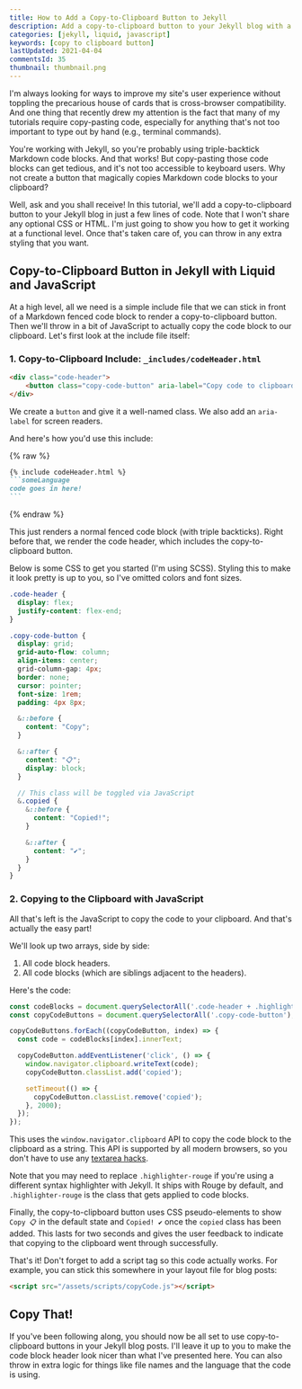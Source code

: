 ```yaml
---
title: How to Add a Copy-to-Clipboard Button to Jekyll
description: Add a copy-to-clipboard button to your Jekyll blog with a simple include and a few lines of JavaScript.
categories: [jekyll, liquid, javascript]
keywords: [copy to clipboard button]
lastUpdated: 2021-04-04
commentsId: 35
thumbnail: thumbnail.png
---
```


I'm always looking for ways to improve my site's user experience without toppling the precarious house of cards that is cross-browser compatibility. And one thing that recently drew my attention is the fact that many of my tutorials require copy-pasting code, especially for anything that's not too important to type out by hand (e.g., terminal commands).

You're working with Jekyll, so you're probably using triple-backtick Markdown code blocks. And that works! But copy-pasting those code blocks can get tedious, and it's not too accessible to keyboard users. Why not create a button that magically copies Markdown code blocks to your clipboard?

Well, ask and you shall receive! In this tutorial, we'll add a copy-to-clipboard button to your Jekyll blog in just a few lines of code. Note that I won't share any optional CSS or HTML. I'm just going to show you how to get it working at a functional level. Once that's taken care of, you can throw in any extra styling that you want.

## Copy-to-Clipboard Button in Jekyll with Liquid and JavaScript

At a high level, all we need is a simple include file that we can stick in front of a Markdown fenced code block to render a copy-to-clipboard button. Then we'll throw in a bit of JavaScript to actually copy the code block to our clipboard. Let's first look at the include file itself:

### 1. Copy-to-Clipboard Include: `_includes/codeHeader.html`

```html {data-file="_includes/codeHeader.html" data-copyable=true}
<div class="code-header">
    <button class="copy-code-button" aria-label="Copy code to clipboard"></button>
</div>
```

We create a `button` and give it a well-named class. We also add an `aria-label` for screen readers.

And here's how you'd use this include:

{% raw %}
````markdown
{% include codeHeader.html %}
```someLanguage
code goes in here!
```
````
{% endraw %}

This just renders a normal fenced code block (with triple backticks). Right before that, we render the code header, which includes the copy-to-clipboard button.

Below is some CSS to get you started (I'm using SCSS). Styling this to make it look pretty is up to you, so I've omitted colors and font sizes.

```scss {data-copyable=true}
.code-header {
  display: flex;
  justify-content: flex-end;
}

.copy-code-button {
  display: grid;
  grid-auto-flow: column;
  align-items: center;
  grid-column-gap: 4px;
  border: none;
  cursor: pointer;
  font-size: 1rem;
  padding: 4px 8px;

  &::before {
    content: "Copy";
  }

  &::after {
    content: "📋";
    display: block;
  }

  // This class will be toggled via JavaScript
  &.copied {
    &::before {
      content: "Copied!";
    }

    &::after {
      content: "✔️";
    }
  }
}
```

### 2. Copying to the Clipboard with JavaScript

All that's left is the JavaScript to copy the code to your clipboard. And that's actually the easy part!

We'll look up two arrays, side by side:

1. All code block headers.
2. All code blocks (which are siblings adjacent to the headers).

Here's the code:

```javascript {data-file="assets/scripts/copyCode.js" data-copyable=true}
const codeBlocks = document.querySelectorAll('.code-header + .highlighter-rouge');
const copyCodeButtons = document.querySelectorAll('.copy-code-button');

copyCodeButtons.forEach((copyCodeButton, index) => {
  const code = codeBlocks[index].innerText;

  copyCodeButton.addEventListener('click', () => {
    window.navigator.clipboard.writeText(code);
    copyCodeButton.classList.add('copied');

    setTimeout(() => {
      copyCodeButton.classList.remove('copied');
    }, 2000);
  });
});
```

This uses the `window.navigator.clipboard` API to copy the code block to the clipboard as a string. This API is supported by all modern browsers, so you don't have to use any [textarea hacks](https://stackoverflow.com/a/46822033/5323344).

Note that you may need to replace `.highlighter-rouge` if you're using a different syntax highlighter with Jekyll. It ships with Rouge by default, and `.highlighter-rouge` is the class that gets applied to code blocks.

Finally, the copy-to-clipboard button uses CSS pseudo-elements to show `Copy 📋` in the default state and `Copied! ✔️` once the `copied` class has been added. This lasts for two seconds and gives the user feedback to indicate that copying to the clipboard went through successfully.

That's it! Don't forget to add a script tag so this code actually works. For example, you can stick this somewhere in your layout file for blog posts:

```html {data-file="_layouts/post.html" data-copyable=true}
<script src="/assets/scripts/copyCode.js"></script>
```

## Copy That!

If you've been following along, you should now be all set to use copy-to-clipboard buttons in your Jekyll blog posts. I'll leave it up to you to make the code block header look nicer than what I've presented here. You can also throw in extra logic for things like file names and the language that the code is using.
